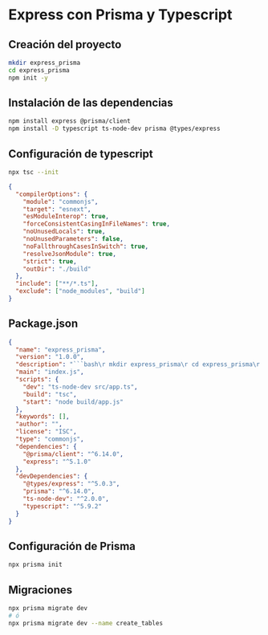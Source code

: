 # Express con Prisma y Typescript

## Creación del proyecto

```bash
mkdir express_prisma
cd express_prisma
npm init -y
```

## Instalación de las dependencias

```bash
npm install express @prisma/client
npm install -D typescript ts-node-dev prisma @types/express
```

## Configuración de typescript

```bash
npx tsc --init
```

```json
{
  "compilerOptions": {
    "module": "commonjs",
    "target": "esnext",
    "esModuleInterop": true,
    "forceConsistentCasingInFileNames": true,
    "noUnusedLocals": true,
    "noUnusedParameters": false,
    "noFallthroughCasesInSwitch": true,
    "resolveJsonModule": true,
    "strict": true,
    "outDir": "./build"
  },
  "include": ["**/*.ts"],
  "exclude": ["node_modules", "build"]
}
```

## Package.json

```json
{
  "name": "express_prisma",
  "version": "1.0.0",
  "description": "```bash\r mkdir express_prisma\r cd express_prisma\r npm init -y\r ```",
  "main": "index.js",
  "scripts": {
    "dev": "ts-node-dev src/app.ts",
    "build": "tsc",
    "start": "node build/app.js"
  },
  "keywords": [],
  "author": "",
  "license": "ISC",
  "type": "commonjs",
  "dependencies": {
    "@prisma/client": "^6.14.0",
    "express": "^5.1.0"
  },
  "devDependencies": {
    "@types/express": "^5.0.3",
    "prisma": "^6.14.0",
    "ts-node-dev": "^2.0.0",
    "typescript": "^5.9.2"
  }
}
```

## Configuración de Prisma

```bash
npx prisma init
```

## Migraciones

```bash
npx prisma migrate dev
# ó
npx prisma migrate dev --name create_tables
```